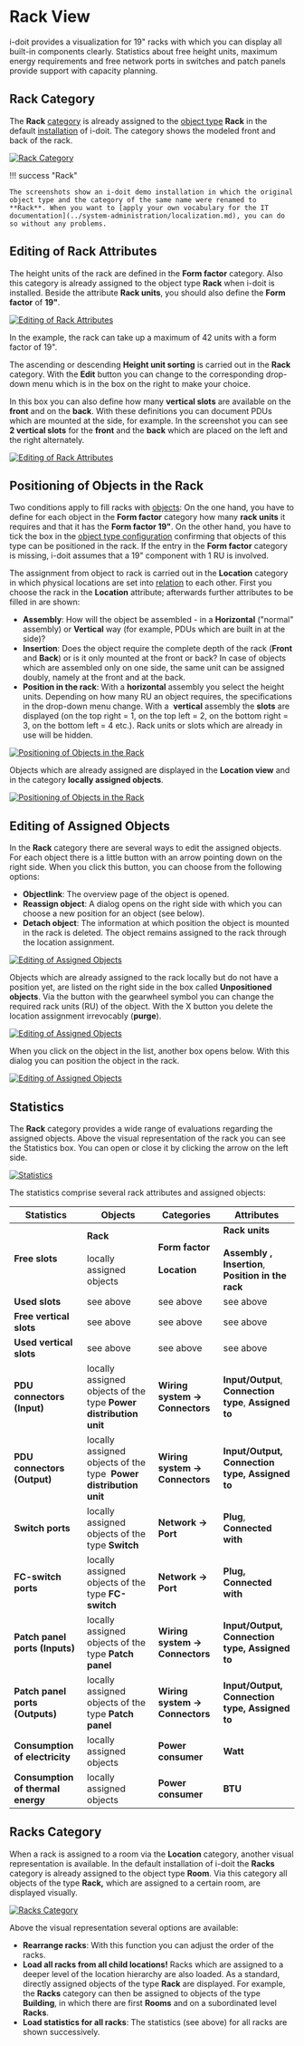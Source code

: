 # Rack View

i-doit provides a visualization for 19" racks with which you can display all built-in components clearly. Statistics about free height units, maximum energy requirements and free network ports in switches and patch panels provide support with capacity planning.

Rack Category
-------------

The **Rack** [category](../basics/structure-of-the-it-documentation.md) is already assigned to the [object type](../basics/structure-of-the-it-documentation.md) **Rack** in the default [installation](../installation/index.md) of i-doit. The category shows the modeled front and back of the rack.

[![Rack Category](../assets/images/en/evaluation/rack-view/1-rv.png)](../assets/images/en/evaluation/rack-view/1-rv.png)

!!! success "Rack"

    The screenshots show an i-doit demo installation in which the original object type and the category of the same name were renamed to **Rack**. When you want to [apply your own vocabulary for the IT documentation](../system-administration/localization.md), you can do so without any problems.

Editing of Rack Attributes
--------------------------

The height units of the rack are defined in the **Form factor** category. Also this category is already assigned to the object type **Rack** when i-doit is installed. Beside the attribute **Rack units**, you should also define the **Form factor** of **19"**.

[![Editing of Rack Attributes](../assets/images/en/evaluation/rack-view/2-rv.png)](../assets/images/en/evaluation/rack-view/2-rv.png)

In the example, the rack can take up a maximum of 42 units with a form factor of 19".

The ascending or descending **Height unit sorting** is carried out in the **Rack** category. With the **Edit** button you can change to the corresponding drop-down menu which is in the box on the right to make your choice.

In this box you can also define how many **vertical slots** are available on the **front** and on the **back**. With these definitions you can document PDUs which are mounted at the side, for example. In the screenshot you can see **2 vertical slots** for the **front** and the **back** which are placed on the left and the right alternately.

[![Editing of Rack Attributes](../assets/images/en/evaluation/rack-view/3-rv.png)](../assets/images/en/evaluation/rack-view/3-rv.png)

Positioning of Objects in the Rack
----------------------------------

Two conditions apply to fill racks with [objects](../basics/structure-of-the-it-documentation.md): On the one hand, you have to define for each object in the **Form factor** category how many **rack units** it requires and that it has the **Form factor 19"**. On the other hand, you have to tick the box in the [object type configuration](../basics/assignment-of-categories-to-object-types.md) confirming that objects of this type can be positioned in the rack. If the entry in the **Form factor** category is missing, i-doit assumes that a 19" component with 1 RU is involved.

The assignment from object to rack is carried out in the **Location** category in which physical locations are set into [relation](../basics/object-relations.md) to each other. First you choose the rack in the **Location** attribute; afterwards further attributes to be filled in are shown:

*   **Assembly**: How will the object be assembled - in a **Horizontal** ("normal" assembly) or **Vertical** way (for example, PDUs which are built in at the side)?
*   **Insertion**: Does the object require the complete depth of the rack (**Front** and **Back**) or is it only mounted at the front or back? In case of objects which are assembled only on one side, the same unit can be assigned doubly, namely at the front and at the back.
*   **Position in the rack**: With a **horizontal** assembly you select the height units. Depending on how many RU an object requires, the specifications in the drop-down menu change. With a  **vertical** assembly the **slots** are displayed (on the top right = 1, on the top left = 2, on the bottom right = 3, on the bottom left = 4 etc.). Rack units or slots which are already in use will be hidden.

[![Positioning of Objects in the Rack](../assets/images/en/evaluation/rack-view/4-rv.png)](../assets/images/en/evaluation/rack-view/4-rv.png)

Objects which are already assigned are displayed in the **Location view** and in the category **locally assigned objects**.

[![Positioning of Objects in the Rack](../assets/images/en/evaluation/rack-view/5-rv.png)](../assets/images/en/evaluation/rack-view/5-rv.png)

Editing of Assigned Objects
---------------------------

In the **Rack** category there are several ways to edit the assigned objects. For each object there is a little button with an arrow pointing down on the right side. When you click this button, you can choose from the following options:

*   **Objectlink**: The overview page of the object is opened.
*   **Reassign object**: A dialog opens on the right side with which you can choose a new position for an object (see below).
*   **Detach object**: The information at which position the object is mounted in the rack is deleted. The object remains assigned to the rack through the location assignment.

[![Editing of Assigned Objects](../assets/images/en/evaluation/rack-view/6-rv.png)](../assets/images/en/evaluation/rack-view/6-rv.png)

Objects which are already assigned to the rack locally but do not have a position yet, are listed on the right side in the box called **Unpositioned objects**. Via the button with the gearwheel symbol you can change the required rack units (RU) of the object. With the X button you delete the location assignment irrevocably (**purge**).

[![Editing of Assigned Objects](../assets/images/en/evaluation/rack-view/7-rv.png)](../assets/images/en/evaluation/rack-view/7-rv.png)

When you click on the object in the list, another box opens below. With this dialog you can position the object in the rack.

[![Editing of Assigned Objects](../assets/images/en/evaluation/rack-view/8-rv.png)](../assets/images/en/evaluation/rack-view/8-rv.png)

Statistics
----------

The **Rack** category provides a wide range of evaluations regarding the assigned objects. Above the visual representation of the rack you can see the Statistics box. You can open or close it by clicking the arrow on the left side.

[![Statistics](../assets/images/en/evaluation/rack-view/9-rv.png)](../assets/images/en/evaluation/rack-view/9-rv.png)

The statistics comprise several rack attributes and assigned objects:

| Statistics | Objects | Categories | Attributes |
| --- | --- | --- | --- |
| **Free slots** | **Rack**<br><br>locally assigned objects | **Form factor**<br><br>**Location** | **Rack units**<br><br>**Assembly , Insertion**, **Position in the rack** |
| **Used slots  <br>** | see above | see above | see above |
| **Free vertical slots  <br>** | see above | see above | see above |
| **Used vertical slots  <br>** | see above | see above | see above |
| **PDU connectors (Input)** | locally assigned objects of the type **Power distribution unit  <br>** | **Wiring system → Connectors** | **Input/Output**, **Connection type**, **Assigned to  <br>** |
| ****PDU connectors (Output)**** | locally assigned objects of the type  ****Power distribution unit**** | ****Wiring system → Connectors**** | ****Input/Output**, **Connection type**, **Assigned to**** |
| **Switch ports** | locally assigned objects of the type **Switch** | **Network → Port** | **Plug**, **Connected with  <br>** |
| **FC-switch ports** | locally assigned objects of the type **FC-switch** | ****Network** → Port** | ****Plug**, **Connected with**** |
| **Patch panel ports (Inputs)** | locally assigned objects of the type **Patch panel** | ****Wiring system → Connectors**** | ****Input/Output**, **Connection type**, **Assigned to**** |
| **Patch panel ports (Outputs)** | locally assigned objects of the type **Patch panel** | ****Wiring system → Connectors**** | ****Input/Output**, **Connection type**, **Assigned to**** |
| **Consumption of electricity** | locally assigned objects | **Power consumer  <br>** | **Watt** |
| ****Consumption of thermal energy**** | locally assigned objects | ****Power consumer**** | **BTU** |

Racks Category
--------------

When a rack is assigned to a room via the **Location** category, another visual representation is available. In the default installation of i-doit the **Racks** category is already assigned to the object type **Room**. Via this category all objects of the type **Rack,** which are assigned to a certain room, are displayed visually.

[![Racks Category](../assets/images/en/evaluation/rack-view/10-rv.png)](../assets/images/en/evaluation/rack-view/10-rv.png)

Above the visual representation several options are available:

*   **Rearrange racks**: With this function you can adjust the order of the racks.
*   **Load all racks from all child locations!** Racks which are assigned to a deeper level of the location hierarchy are also loaded. As a standard, directly assigned objects of the type **Rack** are displayed. For example, the **Racks** category can then be assigned to objects of the type **Building**, in which there are first **Rooms** and on a subordinated level **Racks**.
*   **Load statistics for all racks**: The statistics (see above) for all racks are shown successively.